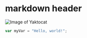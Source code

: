 # markdown header

![Image of Yaktocat](https://octodex.github.com/images/yaktocat.png)

``` javascript
var myVar = "Hello, world!";
```


